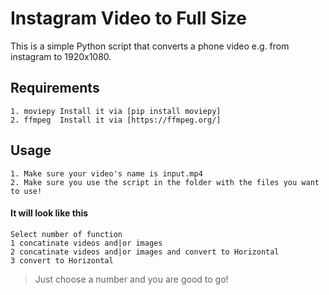 # Instagram Video to Full Size
This is a simple Python script that converts a phone video e.g. from instagram to 1920x1080.

## Requirements
```
1. moviepy Install it via [pip install moviepy] 
2. ffmpeg  Install it via [https://ffmpeg.org/]
```

## Usage
```
1. Make sure your video's name is input.mp4
2. Make sure you use the script in the folder with the files you want to use!
```

#### It will look like this
```
Select number of function
1 concatinate videos and|or images
2 concatinate videos and|or images and convert to Horizontal
3 convert to Horizontal
```
> Just choose a number and you are good to go!
